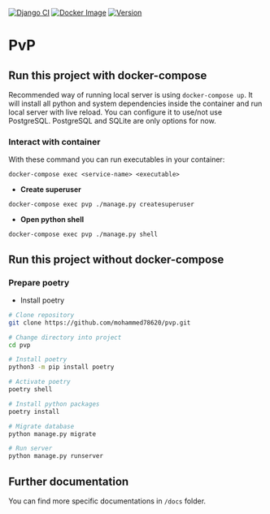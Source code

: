 [![Django CI](https://github.com/mohammed78620/pvp/workflows/Django%20CI/badge.svg?branch=master&event=push)](https://github.com/mohammed78620/pvp/actions?query=workflow%3A%22Django+CI%22)
[![Docker Image](https://github.com/mohammed78620/pvp/workflows/Docker%20Image/badge.svg?branch=master&event=push)](https://github.com/mohammed78620/pvp/actions?query=workflow%3A%22Docker+Image%22)
[![Version](https://img.shields.io/github/v/release/mohammed78620/pvp?include_prereleases)](https://github.com/mohammed78620/pvp/releases)

# PvP

## Run this project with docker-compose

Recommended way of running local server is using `docker-compose up`. It will install all python and system dependencies inside the container and run local server with live reload. You can configure it to use/not use PostgreSQL. PostgreSQL and SQLite are only options for now.

### Interact with container

With these command you can run executables in your container:

```
docker-compose exec <service-name> <executable>
```

- **Create superuser**

```
docker-compose exec pvp ./manage.py createsuperuser
```

- **Open python shell**

```
docker-compose exec pvp ./manage.py shell
```

## Run this project without docker-compose

### Prepare poetry

- Install poetry

```bash
# Clone repository
git clone https://github.com/mohammed78620/pvp.git

# Change directory into project
cd pvp

# Install poetry
python3 -m pip install poetry

# Activate poetry
poetry shell

# Install python packages
poetry install

# Migrate database
python manage.py migrate

# Run server
python manage.py runserver
```

## Further documentation

You can find more specific documentations in `/docs` folder.

